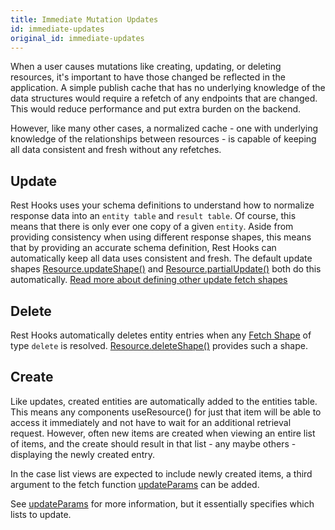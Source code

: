 ```yaml
---
title: Immediate Mutation Updates
id: immediate-updates
original_id: immediate-updates
---
```


When a user causes mutations like creating, updating, or deleting resources, it's important
to have those changed be reflected in the application. A simple publish cache
that has no underlying knowledge of the data structures would require a refetch of any endpoints
that are changed. This would reduce performance and put extra burden on the backend.

However, like many other cases, a normalized cache - one with underlying knowledge of the relationships
between resources - is capable of keeping all data consistent and fresh without
any refetches.

## Update

Rest Hooks uses your schema definitions to understand how to normalize response data into
an `entity table` and `result table`. Of course, this means that there is only ever one copy
of a given `entity`. Aside from providing consistency when using different response shapes,
this means that by providing an accurate schema definition, Rest Hooks can automatically keep
all data uses consistent and fresh. The default update shapes [Resource.updateShape()](../api/resource) and
[Resource.partialUpdate()](../api/resource) both do this automatically. [Read more about defining other
update fetch shapes](./rpc)

## Delete

Rest Hooks automatically deletes entity entries when any [Fetch Shape](../api/FetchShape)
of type `delete` is resolved. [Resource.deleteShape()](../api/resource#deleteshape-deleteshape)
provides such a shape.

## Create

Like updates, created entities are automatically added to the entities table. This means
any components useResource() for just that item will be able to access it immediately and
not have to wait for an additional retrieval request. However, often new items are created
when viewing an entire list of items, and the create should result in that list - any maybe others -
displaying the newly created entry.

In the case list views are expected to include newly created items, a third argument to
the fetch function [updateParams](../api/useFetcher#updateparams-destshape-destparams-updatefunction)
can be added.

See [updateParams](../api/useFetcher#updateparams-destshape-destparams-updatefunction) for more information,
but it essentially specifies which lists to update.
